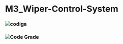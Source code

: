 # M3_Wiper-Control-System
### ![codiga](https://api.codiga.io/project/33411/score/svg)
### ![Code Grade](https://api.codiga.io/project/33411/status/svg)
